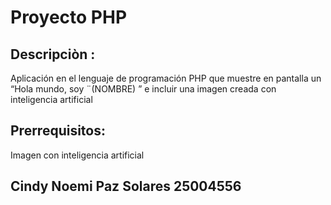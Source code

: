 # Proyecto PHP
## Descripciòn :
Aplicación en el lenguaje de programación PHP que muestre en pantalla un “Hola mundo, soy ¨(NOMBRE) ” e incluir una imagen creada con inteligencia artificial

## Prerrequisitos:
Imagen con inteligencia artificial

## Cindy Noemi Paz Solares 25004556
